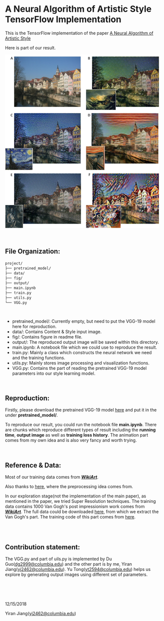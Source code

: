 A Neural Algorithm of Artistic Style TensorFlow Implementation
==========================

This is the TensorFlow implementation of the paper [A Neural Algorithm of Artistic Style](https://arxiv.org/abs/1508.06576)


Here is part of our result.

![image](fig/3.jpg)

<br>

## File Organization:

```
project/
├── pretrained_model/
├── data/
├── fig/
├── output/
├── main.ipynb
├── train.py
├── utils.py
└── VGG.py
```
<br>

- pretrained_model/: Currently empty, but need to put the VGG-19 model here for reproduction.
- data/: Contains Content & Style input image.
- fig/: Contains figure in readme file.
- output/: The reproduced output image will be saved within this directory.
- main.ipynb: A notebook file which we could use to reproduce the result.
- train.py: Mainly a class which constructs the neural network we need and the training functions.
- utils.py: Mainly stores image processing and visualization functions.
- VGG.py: Contains the part of reading the pretrained VGG-19 model parameters into our style learning model.


<br>

## Reproduction:

Firstly, please download the pretrained VGG-19 model [here](http://www.vlfeat.org/matconvnet/models/beta16/imagenet-vgg-verydeep-19.mat) and put it in the under **pretrained_model/**.

To reproduce our result, you could run the notebook file **main.ipynb**. There are chunks which reproduce different types of result including the **running time**, **output image** as well as **training loss history**. The animation part comes from my own idea and is also very fancy and worth trying.

<br>


## Reference & Data:

Most of our training data comes from [***WikiArt***](https://www.wikiart.org).

Also thanks to [here](https://github.com/anishathalye/neural-style), where the preprocessing idea comes from. 

In our exploration stage(not the implementation of the main paper), as mentioned in the paper, we tried Super Resolution techniques. The training data contains 1000 Van Gogh's post impressionism work comes from [***WikiArt***](https://www.wikiart.org). The full data could be downloaded [here](https://github.com/cs-chan/ArtGAN/tree/master/WikiArt%20Dataset), from which we extract the Van Gogh's part. The training code of this part comes from [here](https://github.com/TZstatsADS/Fall2018-Proj3-Sec1-grp1). 

<br>
<br>


## Contribution statement:

The VGG.py and part of uils.py is implemented by Du Guo(<dg2999@columbia.edu>) and the other part is by me, Yiran Jiang(<yj2462@columbia.edu>). Yu Tong(<yt2594@columbia.edu>) helps us explore by generating output images using different set of parameters.
<br>
<br>
<br>

<br>

12/15/2018

Yiran Jiang(<yj2462@columbia.edu>)
